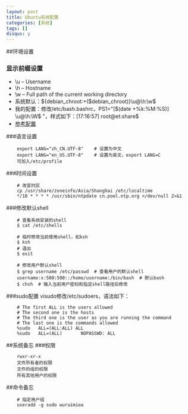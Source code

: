 ```yaml
---
layout: post
title: Ubuntu系统配置
categories: [系统]
tags: []
disqus: y
---
```

##环境设置
### 显示前缀设置
* \u – Username
* \h – Hostname
* \w – Full path of the current working directory
* 系统默认：${debian_chroot:+($debian_chroot)}\u@\h:\w\$
* 我的配置：修改/etc/bash.bashrc，PS1="[\$(date +%k:%M:%S)] \u@\h:\W\$ "，样式如下：[17:16:57] root@et:share$
* [参考配置](http://www.thegeekstuff.com/2008/09/bash-shell-ps1-10-examples-to-make-your-linux-prompt-like-angelina-jolie/)

###语言设置

        export LANG="zh_CN.UTF-8"    # 设置为中文
        export LANG="en_US.UTF-8"    # 设置为英文，export LANG=C
        可加入/etc/profile


###时间设置
        
        # 改变时区
        cp /usr/share/zoneinfo/Asia/Shanghai /etc/localtime
        */10 * * * * /usr/sbin/ntpdate cn.pool.ntp.org >/dev/null 2>&1

###修改默认shell

        # 查看系统安装的shell
        $ cat /etc/shells
        
        # 临时修改当前使用shell，如ksh
        $ ksh
        # 退出
        $ exit

        # 修改用户默认shell
        $ grep username /etc/passwd  # 查看用户的默认shell
        username:x:500:500::/home/username:/bin/bash  # 默认bash
        $ chsh  # 输入当前用户密码和指定shell路径后修改


###sudo配置
visudo修改/etc/sudoers，语法如下：
        
        # The first ALL is the users allowed
        # The second one is the hosts
        # The third one is the user as you are running the command
        # The last one is the commands allowed
        %sudo   ALL=(ALL:ALL) ALL    
        %sudo   ALL=(ALL)       NOPASSWD: ALL


##系统备忘
###权限

        rwxr-xr-x     
        文件所有者的权限 
        文件的组的权限
        所有其他用户的权限


##命令备忘
        
        # 指定用户组
        useradd -g sudo wuruimioa




